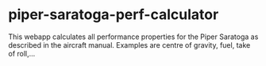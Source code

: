 # piper-saratoga-perf-calculator
This webapp calculates all performance properties for the Piper Saratoga as described in the aircraft manual. Examples are centre of gravity, fuel, take of roll,... 
